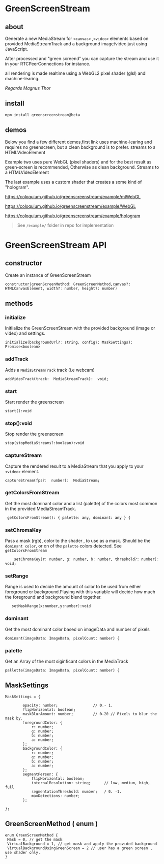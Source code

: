 # GreenScreenStream

 ## about

Generate a new MediaStream for `<canvas>` ,`<video>`  elements based on provided MediaStreamTrack and a background image/video just using JavaScript.  

After processed and "green screend" you can capture the stream and use it in your RTCPeerConnections for instance.

all rendering is made realtime using a WebGL2 pixel shader (glsl) and  machine-learing.

*Regards Magnus Thor*
 
## install

    npm install greenscreenstream@beta  

## demos

Below you find a few different demos,first link uses machine-learing and requires no greenscreen, but a clean background is to prefer. streams to a HTMLVideoElement

Example two uses pure WebGL (pixel shaders) and for the best result as green-screen is recommended, Otherwise as clean background. Streams to a HTMLVideoElement

The last example uses a custom shader that creates a some kind of "hologram".   

 [https://coloquium.github.io/greenscreenstream/example/mlWebGL ](https://coloquium.github.io/greenscreenstream/example/mlWebGL)

 [https://coloquium.github.io/greenscreenstream/example/WebGL ](https://coloquium.github.io/greenscreenstream/example/WebGL)

 [https://coloquium.github.io/greenscreenstream/example/hologram ](https://coloquium.github.io/greenscreenstream/example/hologram)

> See `/example/` folder in repo for implementation 


# GreenScreenStream API
## constructor

Create an instance of GreenScreenStream


    constructor(greenScreenMethod: GreenScreenMethod,canvas?: HTMLCanvasElement, width?: number, height?: number)

## methods

###  initialize

Initlialize the GreenScreenStream with the provided background (image or video) and settings.

    initialize(backgroundUrl?: string, config?: MaskSettings): Promise<boolean> 
### addTrack

Adds a `MediaStreamTrack` track (i.e webcam)

    addVideoTrack(track:  MediaStreamTrack):  void;

### start

Start render the greenscreen

    start():void

### stop():void

Stop render the greenscreen

    stop(stopMediaStreams?:boolean):void

### captureStream

Capture the rendered result to a MediaStream that you apply to your `<video>` element.

    captureStream(fps?:  number):  MediaStream;    

### getColorsFromStream

Get the most dominant color and a list (palette) of the colors most common in the provided MediaStreamTrack.

     getColorsFromStream(): { palette: any, dominant: any } {

### setChromaKey

Pass a mask (rgb), color to the shader , to use as a mask.   Should be the `dominant color`, or on of the `palette` colors detected. See `getColorsFromStream` 


        setChromaKey(r: number, g: number, b: number, threshold?: number): void;

### setRange
   Range is used to decide the amount of color to be used from either foreground or background.Playing with this variable will decide how much the foreground and background blend together.  

       setMaskRange(x:number,y:number):void

###  dominant

Get the most dominant color based on imageData and number of pixels

    dominant(imageData: ImageData, pixelCount: number) {

### palette

   Get an Array of the most siginficant colors in the MediaTrack


    pallette(imageData: ImageData, pixelCount: number) {

## MaskSettings

    MaskSettings = {

            opacity: number;                // 0.- 1.
            flipHorizontal: boolean;
            maskBlurAmount: number;         // 0-20 // Pixels to blur the mask by.
            foregroundColor: {
                r: number;
                g: number;
                b: number;
                a: number;
            };
            backgroundColor: {
                r: number;
                g: number;
                b: number;
                a: number;
            };
            segmentPerson: {
                flipHorizontal: boolean;
                internalResolution: string;      // low, medium, high, full 
                segmentationThreshold: number;   / 0. -1. 
                maxDetections: number;
            };
            
    };

## GreenScreenMethod ( enum )

    enum GreenScreenMethod {
     Mask = 0, // get the mask
     VirtualBackground = 1, // get mask and apply the provided background
     VirtualBackgroundUsingGreenScreen = 2 // user has a green screen , use shader only.
    }
